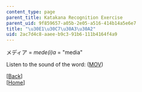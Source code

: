 ```yaml
---
content_type: page
parent_title: Katakana Recognition Exercise
parent_uid: 9f859657-a05b-2e05-a516-414b14a5e6e7
title: "\u30E1\u30C7\u30A3\u30A2"
uid: 2ac7d4c8-aaee-b9c3-91b6-111b4164f4a9
---
```


メディア = _mede(i)a_ = "media"

Listen to the sound of the word: ([MOV](http://www.archive.org/download/MITRES21F.01S10_KATAKANA_EXERCISES/word13.mov))

  
\[[Back](/resources/res-21g-01-kana-spring-2010/katakana/katakana-recognition-exercise)\]  
\[[Home](/resources/res-21g-01-kana-spring-2010/katakana)\]